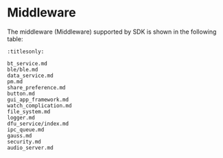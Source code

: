 ﻿# Middleware

The middleware (Middleware) supported by SDK is shown in the following table:

```{toctree}
:titlesonly:

bt_service.md
ble/ble.md
data_service.md
pm.md
share_preference.md
button.md
gui_app_framework.md
watch_complication.md
file_system.md
logger.md
dfu_service/index.md
ipc_queue.md
gauss.md
security.md
audio_server.md
```
